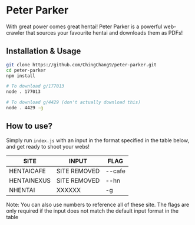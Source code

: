 # Peter Parker
With great power comes great hentai! Peter Parker is a powerful web-crawler that sources your favourite hentai and downloads them as PDFs!

## Installation & Usage
```bash
git clone https://github.com/ChingChang9/peter-parker.git
cd peter-parker
npm install

# To download g/177013
node . 177013

# To download g/4429 (don't actually download this)
node . 4429 -g
```

## How to use?
Simply run `index.js` with an input in the format specified in the table below, and get ready to shoot your webs!

SITE | INPUT | FLAG
-|-|-
HENTAICAFE | SITE REMOVED | --cafe
HENTAINEXUS | SITE REMOVED | --hn
NHENTAI | XXXXXX | -g

Note: You can also use numbers to reference all of these site. The flags are only required if the input does not match the default input format in the table